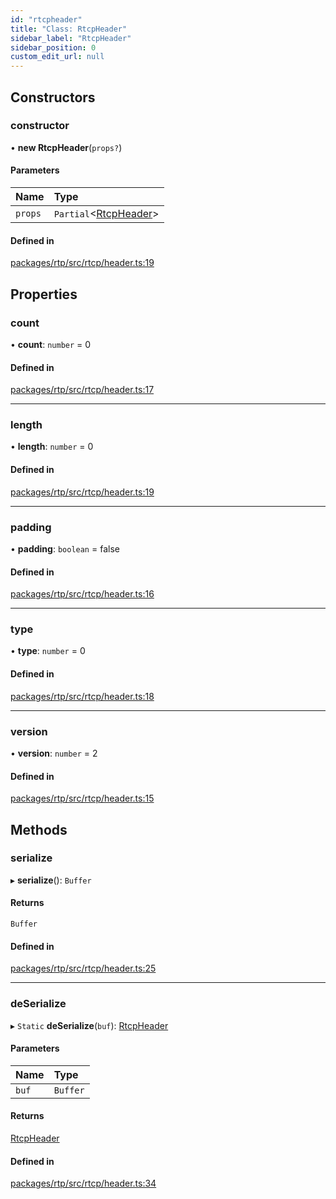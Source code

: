 ```yaml
---
id: "rtcpheader"
title: "Class: RtcpHeader"
sidebar_label: "RtcpHeader"
sidebar_position: 0
custom_edit_url: null
---
```


## Constructors

### constructor

• **new RtcpHeader**(`props?`)

#### Parameters

| Name | Type |
| :------ | :------ |
| `props` | `Partial`<[RtcpHeader](rtcpheader.md)\> |

#### Defined in

[packages/rtp/src/rtcp/header.ts:19](https://github.com/shinyoshiaki/werift-webrtc/blob/9b072fd/packages/rtp/src/rtcp/header.ts#L19)

## Properties

### count

• **count**: `number` = 0

#### Defined in

[packages/rtp/src/rtcp/header.ts:17](https://github.com/shinyoshiaki/werift-webrtc/blob/9b072fd/packages/rtp/src/rtcp/header.ts#L17)

___

### length

• **length**: `number` = 0

#### Defined in

[packages/rtp/src/rtcp/header.ts:19](https://github.com/shinyoshiaki/werift-webrtc/blob/9b072fd/packages/rtp/src/rtcp/header.ts#L19)

___

### padding

• **padding**: `boolean` = false

#### Defined in

[packages/rtp/src/rtcp/header.ts:16](https://github.com/shinyoshiaki/werift-webrtc/blob/9b072fd/packages/rtp/src/rtcp/header.ts#L16)

___

### type

• **type**: `number` = 0

#### Defined in

[packages/rtp/src/rtcp/header.ts:18](https://github.com/shinyoshiaki/werift-webrtc/blob/9b072fd/packages/rtp/src/rtcp/header.ts#L18)

___

### version

• **version**: `number` = 2

#### Defined in

[packages/rtp/src/rtcp/header.ts:15](https://github.com/shinyoshiaki/werift-webrtc/blob/9b072fd/packages/rtp/src/rtcp/header.ts#L15)

## Methods

### serialize

▸ **serialize**(): `Buffer`

#### Returns

`Buffer`

#### Defined in

[packages/rtp/src/rtcp/header.ts:25](https://github.com/shinyoshiaki/werift-webrtc/blob/9b072fd/packages/rtp/src/rtcp/header.ts#L25)

___

### deSerialize

▸ `Static` **deSerialize**(`buf`): [RtcpHeader](rtcpheader.md)

#### Parameters

| Name | Type |
| :------ | :------ |
| `buf` | `Buffer` |

#### Returns

[RtcpHeader](rtcpheader.md)

#### Defined in

[packages/rtp/src/rtcp/header.ts:34](https://github.com/shinyoshiaki/werift-webrtc/blob/9b072fd/packages/rtp/src/rtcp/header.ts#L34)
